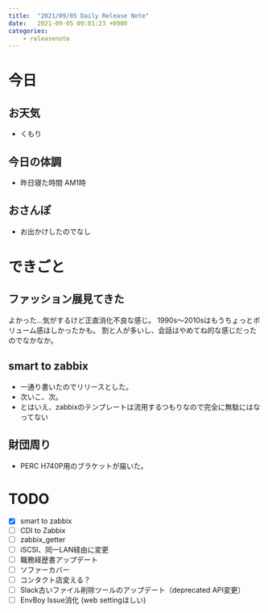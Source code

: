 ```yaml
---
title:  "2021/09/05 Daily Release Note"
date:   2021-09-05 09:01:23 +0900
categories:
    - releasenote
---
```

# 今日

## お天気

* くもり

## 今日の体調

* 昨日寝た時間 AM1時

## おさんぽ

* お出かけしたのでなし

# できごと

## ファッション展見てきた

よかった…気がするけど正直消化不良な感じ。 1990s〜2010sはもうちょっとボリューム感ほしかったかも。
割と人が多いし、会話はやめてね的な感じだったのでなかなか。

## smart to zabbix

* 一通り書いたのでリリースとした。
* 次いこ、次。
* とはいえ、zabbixのテンプレートは流用するつもりなので完全に無駄にはなってない

## 財団周り

* PERC H740P用のブラケットが届いた。

# TODO 

- [x] smart to zabbix
- [ ] CDI to Zabbix
- [ ] zabbix_getter
- [ ] iSCSI、同一LAN経由に変更
- [ ] 職務経歴書アップデート
- [ ] ソファーカバー
- [ ] コンタクト店変える？
- [ ] Slack古いファイル削除ツールのアップデート（deprecated API変更）
- [ ] EnvBoy Issue消化 (web settingほしい)
